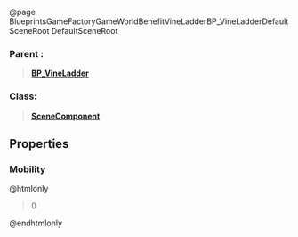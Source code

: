 @page BlueprintsGameFactoryGameWorldBenefitVineLadderBP_VineLadderDefaultSceneRoot DefaultSceneRoot
### Parent :
<b><a href="_blueprints_game_factory_game_world_benefit_vine_ladder_b_p__vine_ladder.html"><blockquote>BP_VineLadder</blockquote></a></b>
### Class:
<b><a href="_class_script_scene_component.html"><blockquote>SceneComponent</blockquote></a></b>
## Properties
### Mobility
@htmlonly
<blockquote>0</blockquote>
@endhtmlonly

